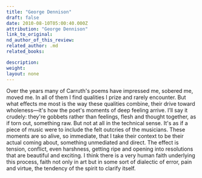 ```yaml
---
title: "George Dennison"
draft: false
date: 2010-08-10T05:00:40.000Z
attribution: "George Dennison"
link_to_original:
nd_author_of_this_review:
related_author: .md
related_books:

description:
weight:
layout: none
---
```

Over the years many of Carruth's poems have impressed me, sobered me, moved me. In all of them I find qualities I prize and rarely encounter. But what effects me most is the way these qualities combine, their drive toward wholeness––it's how the poet's moments of deep feeling arrive. I’ll say it crudely: they're gobbets rather than feelings, flesh and thought together, as if torn out, something raw. But not at all in the technical sense. It's as if a piece of music were to include the felt outcries of the musicians. These moments are so alive, so immediate, that I take their context to be their actual coming about, something unmediated and direct. The effect is tension, conflict, even harshness, getting ripe and opening into resolutions that are beautiful and exciting. I think there is a very human faith underlying this process, faith not only in art but in some sort of dialectic of error, pain and virtue, the tendency of the spirit to clarify itself.

